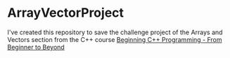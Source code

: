 # ArrayVectorProject

I've created this repository to save the challenge project of the Arrays and Vectors section from the C++ course [Beginning C++ Programming - From Beginner to Beyond](https://www.udemy.com/course/beginning-c-plus-plus-programming/?couponCode=ST18MT62524)
